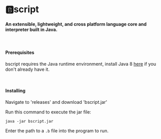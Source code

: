 <h1>🅱️script</h1>
<h4>An extensible, lightweight, and cross platform language core and interpreter built in Java.</h4>

<br>

<h4>Prerequisites</h4>
<p>bscript requires the Java runtime environment, install Java 8 <a href="https://www.oracle.com/java/technologies/javase-jre8-downloads.html">here</a> if you don't already have it.</p>

<br>

<h4>Installing</h4>
<p>Navigate to 'releases' and download 'bscript.jar'</p>
<p>Run this command to execute the jar file:</p>
<code>java -jar bscript.jar</code>
<p>Enter the path to a <code>.b</code> file into the program to run.</p>
